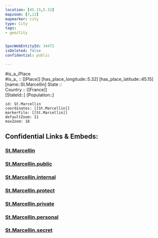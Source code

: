 ```yaml
---
location: [45.15,5.32] 
mapzoom: [7,12] 
mapmarker: city 
type: City
tags:
- geo/City


SpocWebEntityId: 34472
isDeleted: false
confidential: public

---
```

#is_a_/Place  
#is_a_ :: [[Place]] 
[has_place_longitude::5.32] 
[has_place_latitude::45.15] 
[name::St.Marcellin] 
State ::  
Country :: [[France]]  
[StateId::] 
[Population::] 



```leaflet
id: St.Marcellin
coordinates: [[St.Marcellin]] 
markerFile: [[St.Marcellin]] 
defaultZoom: 11 
maxZoom: 18
```


## Confidential Links & Embeds: 

### [St.Marcellin](/_Standards/Earth/Continent/Europe/Europe~West/France/regions~France/Auvergne-Rhône-Alpes/departments~Auvergne-Rhône-Alpes/Isère/communes~Isère/Grenoble/cities~Grenoble/St.Marcellin.md) 

### [St.Marcellin.public](/_public/Earth/Continent/Europe/Europe~West/France/regions~France/Auvergne-Rhône-Alpes/departments~Auvergne-Rhône-Alpes/Isère/communes~Isère/Grenoble/cities~Grenoble/St.Marcellin.public.md) 

### [St.Marcellin.internal](/_internal/Earth/Continent/Europe/Europe~West/France/regions~France/Auvergne-Rhône-Alpes/departments~Auvergne-Rhône-Alpes/Isère/communes~Isère/Grenoble/cities~Grenoble/St.Marcellin.internal.md) 

### [St.Marcellin.protect](/_protect/Earth/Continent/Europe/Europe~West/France/regions~France/Auvergne-Rhône-Alpes/departments~Auvergne-Rhône-Alpes/Isère/communes~Isère/Grenoble/cities~Grenoble/St.Marcellin.protect.md) 

### [St.Marcellin.private](/_private/Earth/Continent/Europe/Europe~West/France/regions~France/Auvergne-Rhône-Alpes/departments~Auvergne-Rhône-Alpes/Isère/communes~Isère/Grenoble/cities~Grenoble/St.Marcellin.private.md) 

### [St.Marcellin.personal](/_personal/Earth/Continent/Europe/Europe~West/France/regions~France/Auvergne-Rhône-Alpes/departments~Auvergne-Rhône-Alpes/Isère/communes~Isère/Grenoble/cities~Grenoble/St.Marcellin.personal.md) 

### [St.Marcellin.secret](/_secret/Earth/Continent/Europe/Europe~West/France/regions~France/Auvergne-Rhône-Alpes/departments~Auvergne-Rhône-Alpes/Isère/communes~Isère/Grenoble/cities~Grenoble/St.Marcellin.secret.md)

